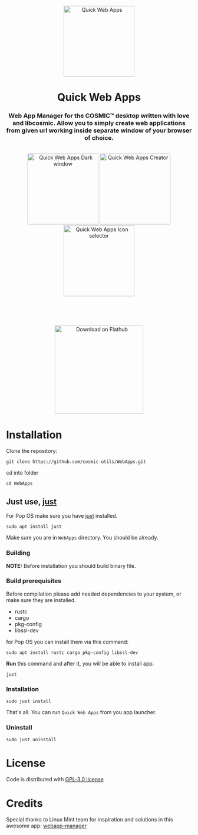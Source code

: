 <!--suppress HtmlDeprecatedAttribute -->
<div align="center">
  <br>
  <img alt="Quick Web Apps" src="https://raw.githubusercontent.com/cosmic-utils/WebApps/master/res/icons/hicolor/256x256/apps/io.github.elevenhsoft.WebApps.svg" width="192" />
  <h1>Quick Web Apps</h1>

  <h3>Web App Manager for the COSMIC™ desktop written with love and libcosmic. Allow you to simply create web applications from
given url working inside separate window of your browser of choice.</h3>

  <br>

  <img alt="Quick Web Apps Dark window" src="https://github.com/cosmic-utils/WebApps/blob/master/res/screenshots/window-dark.png" width="192">
  <img alt="Quick Web Apps Creator" src="https://github.com/cosmic-utils/WebApps/blob/master/res/screenshots/window-creator.png" width="192">
  <img alt="Quick Web Apps Icon selector" src="https://github.com/cosmic-utils/WebApps/blob/master/res/screenshots/window-icon-picker.png" width="192">

  <br><br><br>

  <a href='https://flathub.org/apps/io.github.elevenhsoft.WebApps'>
    <img width='240' alt='Download on Flathub' src='https://flathub.org/api/badge?locale=en'/>
  </a>
</div>

# Installation

Clone the repository:

`git clone https://github.com/cosmic-utils/WebApps.git`

cd into folder

`cd WebApps`

## Just use, [just](https://github.com/casey/just)

For Pop OS make sure you have [just](https://github.com/casey/just) installed.

`sudo apt install just`

Make sure you are in `WebApps` directory. You should be already.

### Building

**NOTE:** Before installation you should build binary file.

### Build prerequisites

Before compilation please add needed dependencies to your system, or make sure they are installed.

- rustc
- cargo
- pkg-config
- libssl-dev

for Pop OS you can install them via this command:

`sudo apt install rustc cargo pkg-config libssl-dev`

**Run** this command and after it, you will be able to install
app.

`just`

### Installation

`sudo just install`

That's all. You can run `Quick Web Apps` from you app launcher.

### Uninstall

`sudo just uninstall`

# License

Code is distributed with [GPL-3.0 license](https://github.com/cosmic-utils/WebApps/blob/master/LICENSE)

# Credits

Special thanks to Linux Mint team for inspiration and solutions in this awesome
app: [webapp-manager](https://github.com/linuxmint/webapp-manager)
